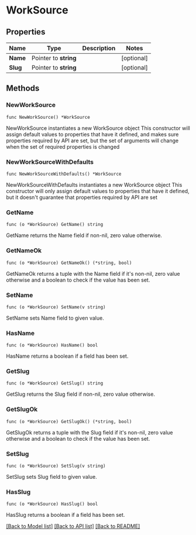 # WorkSource

## Properties

Name | Type | Description | Notes
------------ | ------------- | ------------- | -------------
**Name** | Pointer to **string** |  | [optional] 
**Slug** | Pointer to **string** |  | [optional] 

## Methods

### NewWorkSource

`func NewWorkSource() *WorkSource`

NewWorkSource instantiates a new WorkSource object
This constructor will assign default values to properties that have it defined,
and makes sure properties required by API are set, but the set of arguments
will change when the set of required properties is changed

### NewWorkSourceWithDefaults

`func NewWorkSourceWithDefaults() *WorkSource`

NewWorkSourceWithDefaults instantiates a new WorkSource object
This constructor will only assign default values to properties that have it defined,
but it doesn't guarantee that properties required by API are set

### GetName

`func (o *WorkSource) GetName() string`

GetName returns the Name field if non-nil, zero value otherwise.

### GetNameOk

`func (o *WorkSource) GetNameOk() (*string, bool)`

GetNameOk returns a tuple with the Name field if it's non-nil, zero value otherwise
and a boolean to check if the value has been set.

### SetName

`func (o *WorkSource) SetName(v string)`

SetName sets Name field to given value.

### HasName

`func (o *WorkSource) HasName() bool`

HasName returns a boolean if a field has been set.

### GetSlug

`func (o *WorkSource) GetSlug() string`

GetSlug returns the Slug field if non-nil, zero value otherwise.

### GetSlugOk

`func (o *WorkSource) GetSlugOk() (*string, bool)`

GetSlugOk returns a tuple with the Slug field if it's non-nil, zero value otherwise
and a boolean to check if the value has been set.

### SetSlug

`func (o *WorkSource) SetSlug(v string)`

SetSlug sets Slug field to given value.

### HasSlug

`func (o *WorkSource) HasSlug() bool`

HasSlug returns a boolean if a field has been set.


[[Back to Model list]](../README.md#documentation-for-models) [[Back to API list]](../README.md#documentation-for-api-endpoints) [[Back to README]](../README.md)


